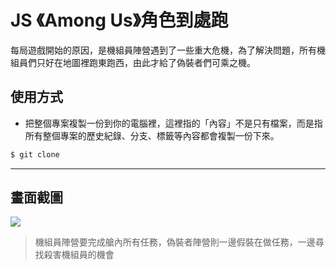 # JS 《Among Us》角色到處跑

每局遊戲開始的原因，是機組員陣營遇到了一些重大危機，為了解決問題，所有機組員們只好在地圖裡跑東跑西，由此才給了偽裝者們可乘之機。

## 使用方式
- 把整個專案複製一份到你的電腦裡，這裡指的「內容」不是只有檔案，而是指所有整個專案的歷史紀錄、分支、標籤等內容都會複製一份下來。
```sh
$ git clone
```

----

## 畫面截圖
![](https://i.imgur.com/JlAoqxh.gif)
> 機組員陣營要完成艙內所有任務，偽裝者陣營則一邊假裝在做任務，一邊尋找殺害機組員的機會
